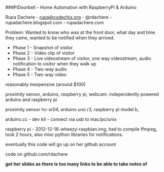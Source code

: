 ###PiDoorbell - Home Automation with RaspberryPI & Arduino

Rupa Dachere - rupa@codechix.org - @rdachere - rupadachere.blogspot.com - rupadachere.com 

Problem: Wanted to know who was at the front door, what day and time they came, wanted to be notified when they arrived.

- Phase 1 - Snapshot of visitor
- Phase 2 - Video clip of visitor
- Phase 3 - Live videostream of visitor, one way videostream, audio notification to visitor when they walk up
- Phase 4 - Two-way audio
- Phase 5 - Two-way video

reasonably inexpensive (around $100)

proximity sensor, arduino, raspberry pi, webcam.  independently powered arduino and raspberry pi

proximity sensor hc-sr04, arduino uno r3, raspberry pi model b, 

arduino.cc - dev kit - connect via usb to mac/pc/unix

raspberry pi - 2012-12-16-wheezy-raspbian.img, had to compile ffmpeg, took 2 hours, also misc python libraries for notifications.

eventually this code will go up on her github account

code on github.com/rdachere

**get her slides as there is too many links to be able to take notes of**

